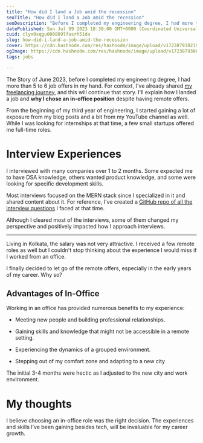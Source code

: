 ```yaml
---
title: "How did I land a Job amid the recession"
seoTitle: "How did I land a Job amid the recession"
seoDescription: "Before I completed my engineering degree, I had more than 5 to 6 job offers in my hand in the midst of the recession"
datePublished: Sun Jul 09 2023 18:30:00 GMT+0000 (Coordinated Universal Time)
cuid: clyx0sqgu000809lfasrh51da
slug: how-did-i-land-a-job-amid-the-recession
cover: https://cdn.hashnode.com/res/hashnode/image/upload/v1723879302192/f76d60e9-7d18-45e1-8d99-30173debf053.png
ogImage: https://cdn.hashnode.com/res/hashnode/image/upload/v1723879306539/ce505f34-9ea7-4cb2-8054-93d67f49a394.png
tags: jobs

---
```


The Story of June 2023, before I completed my engineering degree, I had more than 5 to 6 job offers in my hand. For context, I've already shared [my freelancing journey](https://blog.soumyamondal.com/my-freelancing-journey-since-2016), and this will continue that story. I'll explain how I landed a job and **why I chose an in-office position** despite having remote offers.

From the beginning of my third year of engineering, I started gaining a lot of exposure from my blog posts and a bit from my YouTube channel as well. While I was looking for internships at that time, a few small startups offered me full-time roles.

# Interview Experiences

I interviewed with many companies over 1 to 2 months. Some expected me to have DSA knowledge, others wanted product knowledge, and some were looking for specific development skills.

Most interviews focused on the MERN stack since I specialized in it and shared content about it. For reference, I've created a [GitHub repo of all the interview questions](https://github.com/lifeofsoumya/MERN-Interview-Questions) I faced at that time.

Although I cleared most of the interviews, some of them changed my perspective and positively impacted how I approach interviews.

---

Living in Kolkata, the salary was not very attractive. I received a few remote roles as well but I couldn't stop thinking about the experience I would miss if I worked from an office.

I finally decided to let go of the remote offers, especially in the early years of my career. Why so?

## Advantages of In-Office

Working in an office has provided numerous benefits to my experience:

* Meeting new people and building professional relationships.
    
* Gaining skills and knowledge that might not be accessible in a remote setting.
    
* Experiencing the dynamics of a grouped environment.
    
* Stepping out of my comfort zone and adapting to a new city
    

The initial 3-4 months were hectic as I adjusted to the new city and work environment.

# My thoughts

I believe choosing an in-office role was the right decision. The experiences and skills I’ve been gaining besides tech, will be invaluable for my career growth.